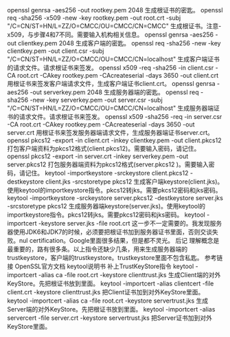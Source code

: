 openssl genrsa -aes256 -out rootkey.pem 2048
生成根证书的密匙。
openssl req -sha256 -x509 -new -key rootkey.pem -out root.crt -subj "/C=CN/ST=HN/L=ZZ/O=CMCC/OU=CMCC/CN=CMCC"
生成根证书。注意-x509，与步骤4和7不同。需要输入机构相关信息。
openssl genrsa -aes256 -out clientkey.pem 2048
生成客户端的密匙。
openssl req -sha256 -new -key clientkey.pem -out client.csr -subj "/C=CN/ST=HN/L=ZZ/O=CMCC/OU=CMCC/CN=localhost"
生成客户端证书的请求文件。请求根证书来签发。
openssl x509 -req -sha256 -in client.csr -CA root.crt -CAkey rootkey.pem -CAcreateserial -days 3650 -out client.crt
用根证书来签发客户端请求文件，生成客户端证书client.crt。
openssl genrsa -aes256 -out serverkey.pem 2048
生成服务器端的密匙。
openssl req -sha256 -new -key serverkey.pem -out server.csr -subj "/C=CN/ST=HN/L=ZZ/O=CMCC/OU=CMCC/CN=localhost"
生成服务器端证书的请求文件。请求根证书来签发。
openssl x509 -sha256 -req -in server.csr -CA root.crt -CAkey rootkey.pem -CAcreateserial -days 3650 -out server.crt
用根证书来签发服务器端请求文件，生成服务器端证书server.crt。
openssl pkcs12 -export -in client.crt -inkey clientkey.pem -out client.pkcs12
打包客户端资料为pkcs12格式(client.pkcs12)。需要输入密码，请记住。
openssl pkcs12 -export -in server.crt -inkey serverkey.pem -out server.pkcs12
打包服务器端资料为pkcs12格式(server.pkcs12 )。需要输入密码，请记住。
keytool -importkeystore -srckeystore client.pkcs12 -destkeystore client.jks -srcstoretype pkcs12
生成客户端keystore(client.jks)。使用keytool的importkeystore指令。pkcs12转jks。需要pkcs12密码和jks密码。
keytool -importkeystore -srckeystore server.pkcs12 -destkeystore server.jks -srcstoretype pkcs12
生成服务器端keystore(server.jks)。使用keytool的importkeystore指令。pkcs12转jks。需要pkcs12密码和jks密码。
keytool -importcert -keystore server.jks -file root.crt
这一步不一定需要的。我发现服务器使用JDK6和JDK7的时候，必须要把根证书加到服务器证书里面，否则交谈失败。nul certification。Google里面很多结果，但是都不灵光。
后记
理解概念是最重要的，路有很多条。以上指令还缺少几条，用来生成服务器端的trustkeystore，客户端的trustkeystore。trustkeystore里面不包含私匙。
参考链接
OpenSSL官方文档
keytool说明书
补上TrustKeyStore指令
keytool -importcert -alias ca -file root.crt -keystore clienttrust.jks
生成Client端的对外KeyStore。先把根证书放到里面。
keytool -importcert -alias clientcert -file client.crt -keystore clienttrust.jks
把Client证书加到对外KeyStore里面。
keytool -importcert -alias ca -file root.crt -keystore servertrust.jks
生成Server端的对外KeyStore。先把根证书放到里面。
keytool -importcert -alias servercert -file server.crt -keystore servertrust.jks
把Server证书加到对外KeyStore里面。
